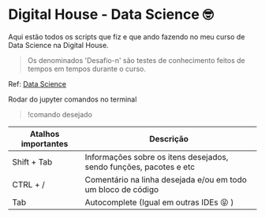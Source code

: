 # Digital House - Data Science :nerd_face:

Aqui estão todos os scripts que fiz e que ando fazendo no meu curso de Data Science na Digital House.

> Os denominados 'Desafio-n' são testes de conhecimento feitos de tempos em tempos durante o curso.

Ref: [Data Science](https://www.digitalhouse.com/br/curso/data-science)

Rodar do jupyter comandos no terminal

> !comando desejado

|Atalhos importantes| Descrição |
|--|--|
|Shift + Tab| Informações sobre os itens desejados, sendo funções, pacotes e etc | 
|CTRL + / | Comentário na linha desejada e/ou em todo um bloco de código |
|Tab| Autocomplete (Igual em outras IDEs :stuck_out_tongue_closed_eyes:	)